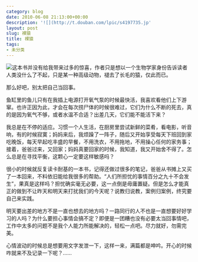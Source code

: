 ```yaml
---
category: blog
date: 2010-06-08 21:13:00+00:00
description: '![](http://t.douban.com/lpic/s4197735.jp'
layout: post
slug: 裸猿
title: 裸猿
tags:
- 未分类
---
```


![](http://t.douban.com/lpic/s4197735.jpg)这本书并没有给我带来过多的惊喜，作者只是想以一个生物学家身份告诉读者人类没什么了不起，只是某一种高级动物，褪去了长毛的猿，仅此而已。  
  
那么好吧，别太把自己当回事。  
  
鱼缸里的鱼儿只有在我插上电源打开氧气泵的时候最快活，我喜欢看他们上下游窜。也许正因为此，才会在每次捞尸体的时候很难过，它们为什么不断的死去，真的是因为氧气不够，或者水温不合适？出差几天，它们能不能活下来？  
  
我总是在不停的适应。习惯一个人生活，在厨房里尝试新鲜的菜肴，看电影，听音响，有的时候寂寞；妈妈来后，我烦躁了一阵子，随后又开始享受每天下班回到家吃晚饭，每天早起吃丰盛的早餐，不用洗衣，不用拖地，不用操心任何的家务事；接着，爸爸过来，又回家；妈妈真要回家的时候，我知道，我又开始舍不得了。怎么总是在寻找平衡，这颗心一定要这样敏感吗？  
  
很小的时候就反复读卡耐基的一本书，记得还做过很多的笔记，爸爸从书摊上又买了一本回来，不料依旧能给我很多的帮助。“人们所担忧的事情百分之九十不会发生”，果真是这样吗？担忧确实毫无必要，这一点倒是毋庸置疑。但是怎么才能真正的做到不让昨天和明天来打扰我们的今天呢？说教归说教，案例归案例，终究要自己来实践。  
  
明天要出差的地方不是一直也想去的地方吗？一路同行的人不也是一直想要好好学习的人吗？为什么要担心事情会搞不定？即便是一团糟也没有必要太当回事情吧，工作中太多的问题不是我个人能力所能解决的，轻松一点吧。尽力就好，勿需完美。  
  
心情波动的时候总是想要用文字发泄一下，这样一来，满篇都是呻吟。开心的时候咋就来不及记录一下呢？……
